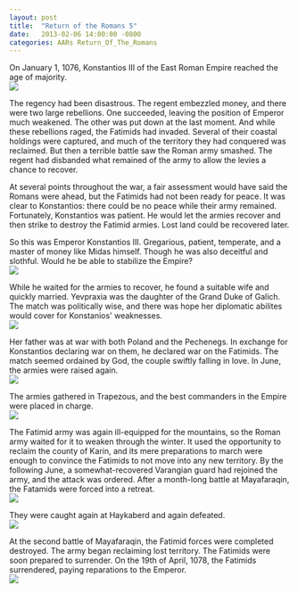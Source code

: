 ```yaml
---
layout: post
title:  "Return of the Romans 5"
date:   2013-02-06 14:00:00 -0800
categories: AARs Return_Of_The_Romans
---
```

On January 1, 1076, Konstantios III of the East Roman Empire reached the age of majority.  
![](/assets/return_of_the_romans_images/5-1.png)

The regency had been disastrous. The regent embezzled money, and there were two large rebellions. One succeeded, leaving the position of Emperor much weakened. The other was put down at the last moment. And while these rebellions raged, the Fatimids had invaded. Several of their coastal holdings were captured, and much of the territory they had conquered was reclaimed. But then a terrible battle saw the Roman army smashed. The regent had disbanded what remained of the army to allow the levies a chance to recover.

At several points throughout the war, a fair assessment would have said the Romans were ahead, but the Fatimids had not been ready for peace. It was clear to Konstantios: there could be no peace while their army remained. Fortunately, Konstantios was patient. He would let the armies recover and then strike to destroy the Fatimid armies. Lost land could be recovered later.

So this was Emperor Konstantios III. Gregarious, patient, temperate, and a master of money like Midas himself. Though he was also deceitful and slothful. Would he be able to stabilize the Empire?  
![](/assets/return_of_the_romans_images/5-2.png)

While he waited for the armies to recover, he found a suitable wife and quickly married. Yevpraxia was the daughter of the Grand Duke of Galich. The match was politically wise, and there was hope her diplomatic abilites would cover for Konstanios' weaknesses.  
![](/assets/return_of_the_romans_images/5-3.png)

Her father was at war with both Poland and the Pechenegs. In exchange for Konstantios declaring war on them, he declared war on the Fatimids. The match seemed ordained by God, the couple swiftly falling in love. In June, the armies were raised again.  
![](/assets/return_of_the_romans_images/5-4.png)

The armies gathered in Trapezous, and the best commanders in the Empire were placed in charge.  
![](/assets/return_of_the_romans_images/5-5.png)

The Fatimid army was again ill-equipped for the mountains, so the Roman army waited for it to weaken through the winter. It used the opportunity to reclaim the county of Karin, and its mere preparations to march were enough to convince the Fatimids to not move into any new territory. By the following June, a somewhat-recovered Varangian guard had rejoined the army, and the attack was ordered. After a month-long battle at Mayafaraqin, the Fatamids were forced into a retreat.  
![](/assets/return_of_the_romans_images/5-6.png)

They were caught again at Haykaberd and again defeated.  
![](/assets/return_of_the_romans_images/5-7.png)

At the second battle of Mayafaraqin, the Fatimid forces were completed destroyed. The army began reclaiming lost territory. The Fatimids were soon prepared to surrender. On the 19th of April, 1078, the Fatimids surrendered, paying reparations to the Emperor.  
![](/assets/return_of_the_romans_images/5-8.png)